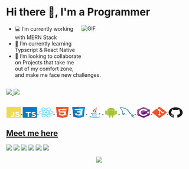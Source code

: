 <h1>Hi there 👋, I'm a Programmer</h1>
<img align="right" alt="GIF" src="https://github.com/iuricode/iuricode/blob/master/pc.svg" width="300" height="120" />

- 💻 I’m currently working with MERN Stack
- 📝 I’m currently learning Typscript & React Native
- 👯 I’m looking to collaborate on Projects that take me out of my comfort zone, and make me face new challenges.
 
##
 <div>
  <a href="https://github.com/TyperGuy">
  <img height="180em" src="https://github-readme-stats.vercel.app/api?username=TyperGuy&show_icons=true&theme=material-palenight&include_all_commits=true&count_private=true"/>
  <img height="180em"  src="https://github-readme-stats.vercel.app/api/top-langs/?username=TyperGuy&layout=compact&langs_count=7&theme=material-palenight"/>

</div>
  
##  
   
<div style="display: inline_block">
  <img align="center" alt="Rafa-Js" height="30" width="40" src="https://raw.githubusercontent.com/devicons/devicon/master/icons/javascript/javascript-plain.svg">
  <img align="center" alt="Rafa-Ts" height="30" width="40" src="https://raw.githubusercontent.com/devicons/devicon/master/icons/typescript/typescript-plain.svg">
  <img align="center" alt="Rafa-React" height="30" width="40" src="https://raw.githubusercontent.com/devicons/devicon/master/icons/react/react-original.svg">
  <img align="center" alt="Rafa-HTML" height="30" width="40" src="https://raw.githubusercontent.com/devicons/devicon/master/icons/html5/html5-original.svg">
  <img align="center" alt="Rafa-CSS" height="30" width="40" src="https://raw.githubusercontent.com/devicons/devicon/master/icons/css3/css3-original.svg">
  <img align="center" alt="Rafa-Python" height="30" width="40" src="https://github.com/devicons/devicon/blob/master/icons/java/java-original.svg">
  <img align="center" alt="Rafa-Csharp" height="30" width="40" src="https://github.com/devicons/devicon/blob/master/icons/android/android-original.svg">
  <img align="center" alt="Rafa-Csharp" height="30" width="40" src="https://github.com/devicons/devicon/blob/master/icons/mysql/mysql-original.svg">
  <img align="center" alt="Rafa-Csharp" height="30" width="40" src="https://github.com/devicons/devicon/blob/master/icons/csharp/csharp-original.svg">
  <img align="center" alt="Rafa-Csharp" height="30" width="40" src="https://github.com/devicons/devicon/blob/master/icons/git/git-original.svg">
  <img align="center" alt="Rafa-Csharp" height="30" width="40" src="https://github.com/devicons/devicon/blob/master/icons/github/github-original.svg">  
</div>
  
##
  <h2>Meet me here</h2>
<div> 
 
  <a href="https://www.instagram.com/mambadev/" target="_blank"><img src="https://img.shields.io/badge/-Instagram-%23E4405F?style=for-the-badge&logo=instagram&logoColor=white" target="_blank"></a>
 	<a href="https://www.twitch.tv/rafaballerinii" target="_blank"><img src="https://img.shields.io/badge/Medium-12100E?style=for-the-badge&logo=medium&logoColor=white"></a>
 <a href="https://medium.com/" target="_blank"><img src="https://img.shields.io/badge/Twitter-1DA1F2?style=for-the-badge&logo=twitter&logoColor=white"></a> 
  <a href = "mailto:ray.developper@gmail.com"><img src="https://img.shields.io/badge/-Gmail-%23333?style=for-the-badge&logo=gmail&logoColor=white" target="_blank"></a>
  <a href="https://www.linkedin.com/in/rjtony/" target="_blank"><img src="https://img.shields.io/badge/-LinkedIn-%230077B5?style=for-the-badge&logo=linkedin&logoColor=white" target="_blank"></a> 
  <a href="https://www.facebook.com/RAIMUNDO.THONY" target="_blank"><img src="https://img.shields.io/badge/Facebook-1877F2?style=for-the-badge&logo=facebook&logoColor=white"></a> 
 
  
 
</div>  
   
<p align="center">
<a href="">
<img src="https://github-readme-streak-stats.herokuapp.com/?user=TyperGuy&theme=default&hide_border=true"/>
</a>
</p> 
  
